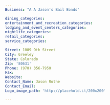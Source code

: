 ```yaml
---
Business: "A A Jason's Bail Bonds"

dining_categories:
entertainment_and_recreation_categories:
lodging_and_event_centers_categories:
nightlife_categories:
retail_categories:
service_categories:

Street: 1009 9th Street
City: Greeley
State: Colorado
Zip: '80631'
Phone: (970) 356-7950
Fax:
Website:
Contact_Name: Jason Rothe
Contact_Email:
Logo_image_path: 'http://placehold.it/200x200'

---
```



